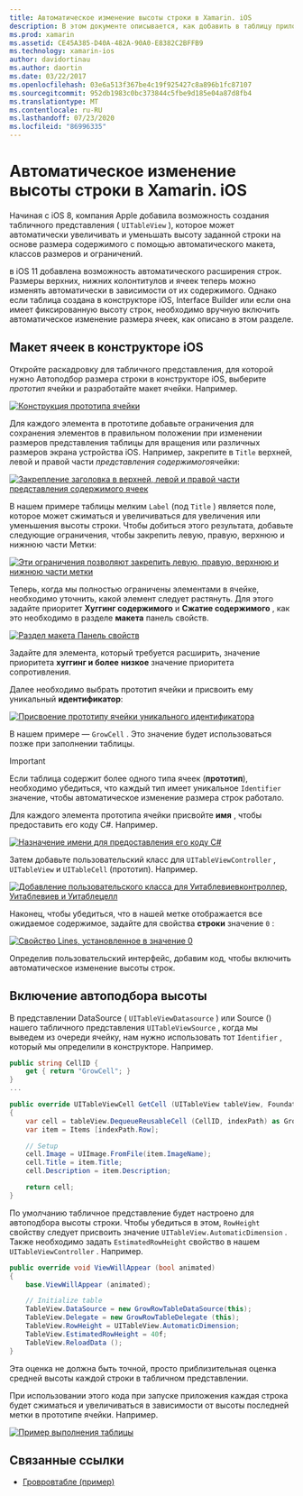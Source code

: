 ```yaml
---
title: Автоматическое изменение высоты строки в Xamarin. iOS
description: В этом документе описывается, как добавить в таблицу приложений Xamarin. iOS представления строк, высота которых зависит от содержимого. В нем рассматривается Макет ячеек в конструкторе iOS и включается Автомасштабирование высоты.
ms.prod: xamarin
ms.assetid: CE45A385-D40A-482A-90A0-E8382C2BFFB9
ms.technology: xamarin-ios
author: davidortinau
ms.author: daortin
ms.date: 03/22/2017
ms.openlocfilehash: 03e6a513f367be4c19f925427c8a896b1fc87107
ms.sourcegitcommit: 952db1983c0bc373844c5fbe9d185e04a87d8fb4
ms.translationtype: MT
ms.contentlocale: ru-RU
ms.lasthandoff: 07/23/2020
ms.locfileid: "86996335"
---
```

# <a name="auto-sizing-row-height-in-xamarinios"></a>Автоматическое изменение высоты строки в Xamarin. iOS

Начиная с iOS 8, компания Apple добавила возможность создания табличного представления ( `UITableView` ), которое может автоматически увеличивать и уменьшать высоту заданной строки на основе размера содержимого с помощью автоматического макета, классов размеров и ограничений.

в iOS 11 добавлена возможность автоматического расширения строк. Размеры верхних, нижних колонтитулов и ячеек теперь можно изменять автоматически в зависимости от их содержимого. Однако если таблица создана в конструкторе iOS, Interface Builder или если она имеет фиксированную высоту строк, необходимо вручную включить автоматическое изменение размера ячеек, как описано в этом разделе.

## <a name="cell-layout-in-the-ios-designer"></a>Макет ячеек в конструкторе iOS

Откройте раскадровку для табличного представления, для которой нужно Автоподбор размера строки в конструкторе iOS, выберите *прототип* ячейки и разработайте макет ячейки. Например.

[![Конструкция прототипа ячейки](autosizing-row-height-images/table01.png)](autosizing-row-height-images/table01.png#lightbox)

Для каждого элемента в прототипе добавьте ограничения для сохранения элементов в правильном положении при изменении размеров представления таблицы для вращения или различных размеров экрана устройства iOS. Например, закрепите в `Title` верхней, левой и правой части *представления содержимого*ячейки:

[![Закрепление заголовка в верхней, левой и правой части представления содержимого ячеек](autosizing-row-height-images/table02.png)](autosizing-row-height-images/table02.png#lightbox)

В нашем примере таблицы мелким `Label` (под `Title` ) является поле, которое может сжиматься и увеличиваться для увеличения или уменьшения высоты строки. Чтобы добиться этого результата, добавьте следующие ограничения, чтобы закрепить левую, правую, верхнюю и нижнюю части Метки:

[![Эти ограничения позволяют закрепить левую, правую, верхнюю и нижнюю части метки](autosizing-row-height-images/table03.png)](autosizing-row-height-images/table03.png#lightbox)

Теперь, когда мы полностью ограничены элементами в ячейке, необходимо уточнить, какой элемент следует растянуть. Для этого задайте приоритет **Хуггинг содержимого** и **Сжатие содержимого** , как это необходимо в разделе **макета** панель свойств.

[![Раздел макета Панель свойств](autosizing-row-height-images/table03a.png)](autosizing-row-height-images/table03a.png#lightbox)

Задайте для элемента, который требуется расширить, значение приоритета **хуггинг и более** **низкое** значение приоритета сопротивления.

Далее необходимо выбрать прототип ячейки и присвоить ему уникальный **идентификатор**:

[![Присвоение прототипу ячейки уникального идентификатора](autosizing-row-height-images/table04.png)](autosizing-row-height-images/table04.png#lightbox)

В нашем примере — `GrowCell` . Это значение будет использоваться позже при заполнении таблицы.

> [!IMPORTANT]
> Если таблица содержит более одного типа ячеек (**прототип**), необходимо убедиться, что каждый тип имеет уникальное `Identifier` значение, чтобы автоматическое изменение размера строк работало.

Для каждого элемента прототипа ячейки присвойте **имя** , чтобы предоставить его коду C#. Например.

[![Назначение имени для предоставления его коду C#](autosizing-row-height-images/table05.png)](autosizing-row-height-images/table05.png#lightbox)

Затем добавьте пользовательский класс для `UITableViewController` , `UITableView` и `UITableCell` (прототип). Например.

[![Добавление пользовательского класса для Уитаблевиевконтроллер, Уитаблевиев и Уитаблецелл](autosizing-row-height-images/table06.png)](autosizing-row-height-images/table06.png#lightbox)

Наконец, чтобы убедиться, что в нашей метке отображается все ожидаемое содержимое, задайте для свойства **строки** значение `0` :

[![Свойство Lines, установленное в значение 0](autosizing-row-height-images/table06.png)](autosizing-row-height-images/table06a.png#lightbox)

Определив пользовательский интерфейс, добавим код, чтобы включить автоматическое изменение высоты строк.

## <a name="enabling-auto-resizing-height"></a>Включение автоподбора высоты

В представлении DataSource ( `UITableViewDatasource` ) или Source () нашего табличного представления `UITableViewSource` , когда мы выведем из очереди ячейку, нам нужно использовать тот `Identifier` , который мы определили в конструкторе. Например.

```csharp
public string CellID {
    get { return "GrowCell"; }
}
...

public override UITableViewCell GetCell (UITableView tableView, Foundation.NSIndexPath indexPath)
{
    var cell = tableView.DequeueReusableCell (CellID, indexPath) as GrowRowTableCell;
    var item = Items [indexPath.Row];

    // Setup
    cell.Image = UIImage.FromFile(item.ImageName);
    cell.Title = item.Title;
    cell.Description = item.Description;

    return cell;
}
```

По умолчанию табличное представление будет настроено для автоподбора высоты строки. Чтобы убедиться в этом, `RowHeight` свойству следует присвоить значение `UITableView.AutomaticDimension` . Также необходимо задать `EstimatedRowHeight` свойство в нашем `UITableViewController` . Например.

```csharp
public override void ViewWillAppear (bool animated)
{
    base.ViewWillAppear (animated);

    // Initialize table
    TableView.DataSource = new GrowRowTableDataSource(this);
    TableView.Delegate = new GrowRowTableDelegate (this);
    TableView.RowHeight = UITableView.AutomaticDimension;
    TableView.EstimatedRowHeight = 40f;
    TableView.ReloadData ();
}
```

Эта оценка не должна быть точной, просто приблизительная оценка средней высоты каждой строки в табличном представлении.

При использовании этого кода при запуске приложения каждая строка будет сжиматься и увеличиваться в зависимости от высоты последней метки в прототипе ячейки. Например.

[![Пример выполнения таблицы](autosizing-row-height-images/table07.png)](autosizing-row-height-images/table07.png#lightbox)

## <a name="related-links"></a>Связанные ссылки

- [Гровровтабле (пример)](https://docs.microsoft.com/samples/xamarin/ios-samples/growrowtable)
